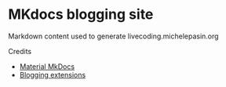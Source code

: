# MKdocs blogging site

Markdown content used to generate livecoding.michelepasin.org

Credits

* [Material MkDocs](https://squidfunk.github.io/mkdocs-material/)
* [Blogging extensions](https://material-mkdocs-blog.4kelly.com/)

